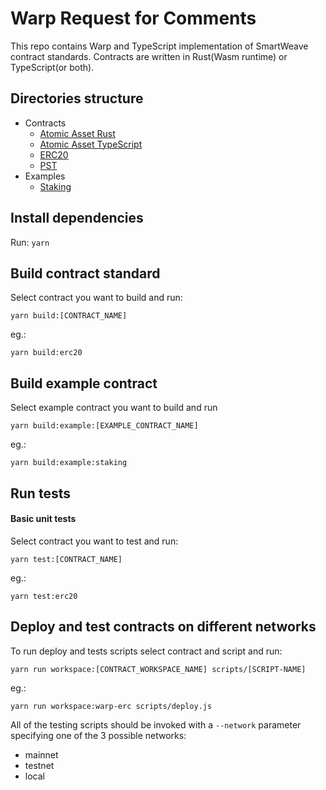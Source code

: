 # Warp Request for Comments

This repo contains Warp and TypeScript implementation of SmartWeave contract standards.
Contracts are written in Rust(Wasm runtime) or TypeScript(or both).

## Directories structure

- Contracts
  - [Atomic Asset Rust](https://github.com/warp-contracts/wrc/tree/master/contracts/atomic-asset-rust)
  - [Atomic Asset TypeScript](https://github.com/warp-contracts/wrc/tree/master/contracts/atomic-asset-typescript)
  - [ERC20](https://github.com/warp-contracts/wrc/tree/master/contracts/erc20)
  - [PST](https://github.com/warp-contracts/wrc/tree/master/contracts/pst)
- Examples
  - [Staking](https://github.com/warp-contracts/wrc/tree/master/examples/staking)

## Install dependencies

Run: `yarn`

## Build contract standard

Select contract you want to build and run:

`yarn build:[CONTRACT_NAME]`

eg.:

`yarn build:erc20`

## Build example contract

Select example contract you want to build and run

`yarn build:example:[EXAMPLE_CONTRACT_NAME]`

eg.:

`yarn build:example:staking`

## Run tests

#### Basic unit tests

Select contract you want to test and run:

`yarn test:[CONTRACT_NAME]`

eg.:

`yarn test:erc20`

## Deploy and test contracts on different networks

To run deploy and tests scripts select contract and script and run:

`yarn run workspace:[CONTRACT_WORKSPACE_NAME] scripts/[SCRIPT-NAME]`

eg.:

`yarn run workspace:warp-erc scripts/deploy.js`

All of the testing scripts should be invoked with a `--network` parameter
specifying one of the 3 possible networks:

- mainnet
- testnet
- local
